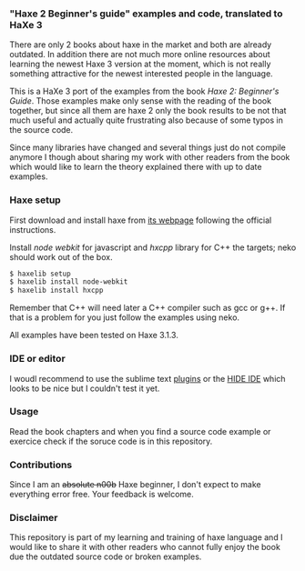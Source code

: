 ### "Haxe 2 Beginner's guide" examples and code, translated to HaXe 3

There are only 2 books about haxe in the market and both are already outdated. In addition there are not much more online resources about learning the newest Haxe 3 version at the moment, which is not really something attractive for the newest interested people in the language.

This is a HaXe 3 port of the examples from the book _Haxe 2: Beginner's Guide_. Those examples make only sense with the reading of the book together, but since all them are haxe 2 only the book results to be not that much useful and actually quite frustrating also because of some typos in the source code.

Since many libraries have changed and several things just do not compile anymore I though about sharing my work with other readers from the book which would like to learn the theory explained there with up to date examples.


### Haxe setup

First download and install haxe from [its webpage](http://haxe.org/download/) following the official instructions.

Install _node webkit_ for javascript and _hxcpp_ library for C++ the targets; neko should work out of the box.

~~~sh
$ haxelib setup
$ haxelib install node-webkit
$ haxelib install hxcpp
~~~

Remember that C++ will need later a C++ compiler such as gcc or g++. If that is a problem for you just follow the examples using neko.

All examples have been tested on Haxe 3.1.3.

### IDE or editor
I woudl recommend to use the sublime text [plugins](https://github.com/clemos/) or the [HIDE IDE](https://github.com/HaxeIDE/HIDE) which looks to be nice but I couldn't test it yet.

### Usage
Read the book chapters and when you find a source code example or exercice check if the soruce code is in this repository.

### Contributions

Since I am an <strike>absolute n00b</strike> Haxe beginner, I don't expect to make everything error free.
Your feedback is welcome.

### Disclaimer

This repository is part of my learning and training of haxe language and I would like to share it with other readers who cannot fully enjoy the book due the outdated source code or broken examples.


